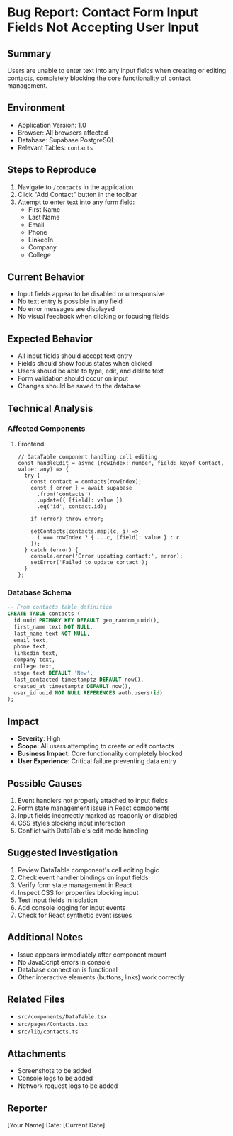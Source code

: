 # Bug Report: Contact Form Input Fields Not Accepting User Input

## Summary
Users are unable to enter text into any input fields when creating or editing contacts, completely blocking the core functionality of contact management.

## Environment
- Application Version: 1.0
- Browser: All browsers affected
- Database: Supabase PostgreSQL
- Relevant Tables: `contacts`

## Steps to Reproduce
1. Navigate to `/contacts` in the application
2. Click "Add Contact" button in the toolbar
3. Attempt to enter text into any form field:
   - First Name
   - Last Name
   - Email
   - Phone
   - LinkedIn
   - Company
   - College

## Current Behavior
- Input fields appear to be disabled or unresponsive
- No text entry is possible in any field
- No error messages are displayed
- No visual feedback when clicking or focusing fields

## Expected Behavior
- All input fields should accept text entry
- Fields should show focus states when clicked
- Users should be able to type, edit, and delete text
- Form validation should occur on input
- Changes should be saved to the database

## Technical Analysis
### Affected Components
1. Frontend:
   ```tsx
   // DataTable component handling cell editing
   const handleEdit = async (rowIndex: number, field: keyof Contact, value: any) => {
     try {
       const contact = contacts[rowIndex];
       const { error } = await supabase
         .from('contacts')
         .update({ [field]: value })
         .eq('id', contact.id);
 
       if (error) throw error;
 
       setContacts(contacts.map((c, i) =>
         i === rowIndex ? { ...c, [field]: value } : c
       ));
     } catch (error) {
       console.error('Error updating contact:', error);
       setError('Failed to update contact');
     }
   };
   ```

### Database Schema
```sql
-- From contacts table definition
CREATE TABLE contacts (
  id uuid PRIMARY KEY DEFAULT gen_random_uuid(),
  first_name text NOT NULL,
  last_name text NOT NULL,
  email text,
  phone text,
  linkedin text,
  company text,
  college text,
  stage text DEFAULT 'New',
  last_contacted timestamptz DEFAULT now(),
  created_at timestamptz DEFAULT now(),
  user_id uuid NOT NULL REFERENCES auth.users(id)
);
```

## Impact
- **Severity**: High
- **Scope**: All users attempting to create or edit contacts
- **Business Impact**: Core functionality completely blocked
- **User Experience**: Critical failure preventing data entry

## Possible Causes
1. Event handlers not properly attached to input fields
2. Form state management issue in React components
3. Input fields incorrectly marked as readonly or disabled
4. CSS styles blocking input interaction
5. Conflict with DataTable's edit mode handling

## Suggested Investigation
1. Review DataTable component's cell editing logic
2. Check event handler bindings on input fields
3. Verify form state management in React
4. Inspect CSS for properties blocking input
5. Test input fields in isolation
6. Add console logging for input events
7. Check for React synthetic event issues

## Additional Notes
- Issue appears immediately after component mount
- No JavaScript errors in console
- Database connection is functional
- Other interactive elements (buttons, links) work correctly

## Related Files
- `src/components/DataTable.tsx`
- `src/pages/Contacts.tsx`
- `src/lib/contacts.ts`

## Attachments
- Screenshots to be added
- Console logs to be added
- Network request logs to be added

## Reporter
[Your Name]
Date: [Current Date]